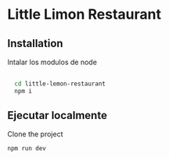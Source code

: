<!--
 
   Configuracion de Vitest Y Testing Library para realizar pruebas unitarias:
 
  1. Instalar Vitest: 
    
      npm install -D vitest
  

  2. En el package.json agregar:
   {
    "scripts": {
      "test": "vitest"
    }
   }


   3. crear un archivo prueba Random.Test.ts (Puede ser cualquier nombre) y colocar:

      import { describe, it, expect } from 'vitest';

      describe('basic arithmetic checks', () => {
        it('1 + 1 equals 2', () => {
          expect(1 + 1).toBe(2);
        });

        it('2 * 2 equals 4', () => {
          expect(2 * 2).toBe(4);
        });
      });

    
    3.1 Ejecutar: npm run test

     Si todo es correcto, su prueba debería pasar. No debería ver ningún error en su terminal, y todo debería estar en verde 😀.


   
   4. instalar Testing Library y jsdom:

      npm install --save-dev @testing-library/react @testing-library/dom @types/react @types/react-dom 
                @testing-library/jest-dom @testing-library/user-event jsdom    




    5. En mi caso no realice la configuracion en vite.config.ts debido a un error en Typescript y algunas dependencias,
       mi solucion fue crear un archivo en la raiz vitest.confing.ts copiar el siguiente codigo:

       /vitest.confing.ts:

       import { defineConfig, mergeConfig } from 'vitest/config'
       import viteConfig from './vite.config.ts'

      export default mergeConfig(viteConfig, defineConfig({
        test: {
          globals: true,
          environment: 'jsdom',
          setupFiles: './src/vitest.setup.ts',
        },
      }))
    



     6. Crear un archivo en el directorio src/vite.setup.ts y agregar el siguiente codigo:

        src/vitest.setup.ts:

        import { expect, afterEach } from 'vitest';
        import { cleanup } from '@testing-library/react';
        import * as matchers from '@testing-library/jest-dom/matchers';

        expect.extend(matchers);

        afterEach(() => {
          cleanup();
        });



    7. También necesitamos agregar el siguiente código a nuestro archivo tsconfig.app.json, lo que nos permite usar las funciones globales de Vitest como describe, it y expect sin necesidad de importarlas explícitamente. 

       tsconfig.app.json:

       {
          "compilerOptions": {
            "types": ["vitest/globals", "@testing-library/jest-dom"]
          }
        }




      8. Probando nuestros componente en react.

      8.1 Creando un componente random para realizar las pruebas:

      src/Components/RandomTest/RandomTest.tsx:

        const Random = () => {
          return <div>Random Component</div>;
        };
        export default Random; 




       8.2 Creando el archivo para realizar las pruebas unitaria del componente:

       src/Components/RandomTest/Random.test.tsx:  

        import { describe, it, expect } from 'vitest'
        import { render, screen } from '@testing-library/react'
        import RandomTest from './RandomTest'

        describe('Random Component', () => {
          it('renders correctly', () => {
            render(<RandomTest/>)
            screen.debug() // Logs the DclearOM structure
            const element = screen.getByText('Random Component')
            expect(element).toBeInTheDocument()
          })
        })


       8.3 Ejecutar npm run test 


       9. (Opcional) Instalar la version vites ui para visualizar todos los test

        npm i -D @vitest/ui

       9.1. Modificar el package.json y agregar el flag --ui: 
              
               vitest --ui

      Asi:

        package.json:

        "scripts": {
          "test": "vitest --ui"
        }


        9.2. Ejecutar: 
            
              npm test 
        
        Se abrira una pagina web con todos los tests



 Fuentes: https://johnsmilga.com/articles/2024/10/15
          https://github.com/john-smilga/vite-ts-vitest-react-testing-library-template
 */             

                    
-->

# Little Limon Restaurant

## Installation

Intalar los modulos de node

```bash
  
  cd little-lemon-restaurant
  npm i
```
    
## Ejecutar localmente

Clone the project

```bash
npm run dev
```
